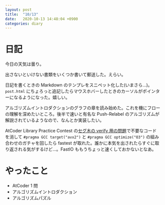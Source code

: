 ```yaml
---
layout: post
title:  "10/13"
date:   2020-10-13 14:48:04 +0900
categories: diary
---
```

# 日記

今日の天気は曇り。

出さないといけない書類をいくつか書いて郵送した。えらい。

日記を書くときの Markdown のテンプレをスニペット化した(いまさら...)。```post.html``` にちょろっと追記したらマウスホバーしたときのカーソルがポインターになるようになった。嬉しい。

アルゴリズムイントロダクションのグラフの章を読み始めた。これを機にフローの理解を深めたいところ。後半で速いと有名な Push-Relabel のアルゴリズムが解説されているようなので、なんとか実装したい。

AtCoder Library Practice Contest の[セグ木の verify 用の問題](https://atcoder.jp/contests/practice2/tasks/practice2_j)で不要なコードを消して ```#pragma GCC target("avx2")``` と ```#pragma GCC optimize("O3")``` の組み合わせのガチャを回したら fastest が取れた。誰かに本気を出されたらすぐに取り返される気がするけど...。FastIO ももうちょっと速くしておかないとなあ。

# やったこと

- AtCoder 1 問
- アルゴリズムイントロダクション
- アルゴリズムパズル